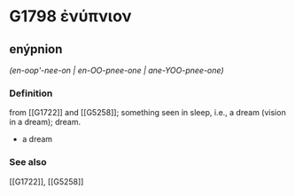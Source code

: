 # G1798 ἐνύπνιον

## enýpnion

_(en-oop'-nee-on | en-OO-pnee-one | ane-YOO-pnee-one)_

### Definition

from [[G1722]] and [[G5258]]; something seen in sleep, i.e., a dream (vision in a dream); dream.

- a dream

### See also

[[G1722]], [[G5258]]

